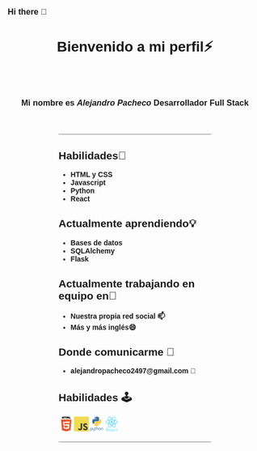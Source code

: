 ### Hi there 👋

<!--
**alejandropmz/alejandropmz** is a ✨ _special_ ✨ repository because its `README.md` (this file) appears on your GitHub profile.

Here are some ideas to get you started:

- 🔭 I’m currently working on ...
- 🌱 I’m currently learning ...
- 👯 I’m looking to collaborate on ...
- 🤔 I’m looking for help with ...
- 💬 Ask me about ...
- 📫 How to reach me: ...
- 😄 Pronouns: ...
- ⚡ Fun fact: ...
-->

<!DOCTYPE html>
<html lang="en">

<head>
  <meta charset="UTF-8">
  <meta http-equiv="X-UA-Compatible" content="IE=edge">
  <meta name="viewport" content="width=device-width, initial-scale=1.0">
  <!-- <link rel="stylesheet" href="styles.css"> -->
  <style>
    *{
      font-family: 'Gill Sans', 'Gill Sans MT', Calibri, 'Trebuchet MS', sans-serif;
    }
    .center {
    margin: auto;
    margin-top: 20px;
    border: 1px gray solid;
    border-right: none;
    border-left: none;
    width: 60%;
    height: 100%;
    }
    .imgs {
      display: flex;
      justify-content: left;
      margin-right: 850px;
      margin-bottom: 20px;
      height: 30px;
      width: 30px;
    }
  </style>
  <title>Document</title>
</head>

<body>
  <div align="center" class="header">
    <h1 class="text">Bienvenido a mi perfil⚡</h1>
    <br>
    <img id="img" src="https://media.giphy.com/media/Is1O1TWV0LEJi/giphy.gif" alt="">
    <h3>Mi nombre es <i>Alejandro Pacheco</i> Desarrollador Full Stack</h3>
    <a href="https://twitter.com/alejandropachem" target="_blank">
      <img
        src="https://img.shields.io/twitter/url?label=follow%20%40alejandropachem&logo=twitter&style=for-the-badge&url=https%3A%2F%2Ftwitter.com%2Falejandropachem"
        alt="">
    </a>
  </div>
  <div align="center" class="center">
    <h2 align="left">Habilidades🌱</h2>
    <ul align="left">
      <li><strong>HTML y CSS</strong></li>
      <li><strong>Javascript</strong></li>
      <li><strong>Python</strong></li>
      <li><strong>React</strong></li>
    </ul>
    <h2 align="left">Actualmente aprendiendo💡</h2>
    <ul align="left">
      <li><strong>Bases de datos</strong></li>
      <li><strong>SQLAlchemy</strong></li>
      <li><strong>Flask</strong></li>
    </ul>
    <h2 align="left">Actualmente trabajando en equipo en🔭</h2>
    <ul align="left">
      <li><strong>Nuestra propia red social 📫</strong></li>
      <li><strong>Más y más inglés😄</strong></li>
    </ul>
    <h2 align="left">Donde comunicarme 💬</h2>
    <ul align="left">
      <li><strong>alejandropacheco2497@gmail.com 💌</strong></li>
    </ul>
    <h2 align="left">Habilidades 🕹️</h2>
    <div class="imgs" align="left">
      <img src="https://raw.githubusercontent.com/devicons/devicon/1119b9f84c0290e0f0b38982099a2bd027a48bf1/icons/html5/html5-original-wordmark.svg" alt="">
      <img src="https://raw.githubusercontent.com/devicons/devicon/1119b9f84c0290e0f0b38982099a2bd027a48bf1/icons/javascript/javascript-original.svg" alt="">
      <img src="https://raw.githubusercontent.com/devicons/devicon/1119b9f84c0290e0f0b38982099a2bd027a48bf1/icons/python/python-original-wordmark.svg" alt="">
      <img src="https://raw.githubusercontent.com/devicons/devicon/1119b9f84c0290e0f0b38982099a2bd027a48bf1/icons/react/react-original-wordmark.svg" alt="">
    </div>
</body>

</html>
